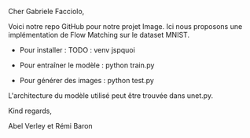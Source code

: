 Cher Gabriele Facciolo,

Voici notre repo GitHub pour notre projet Image. Ici nous proposons une implémentation de Flow Matching sur le dataset MNIST.

- Pour installer :
TODO : venv jspquoi

- Pour entraîner le modèle :
python train.py

- Pour générer des images :
python test.py

L'architecture du modèle utilisé peut être trouvée dans unet.py.

Kind regards,

Abel Verley et Rémi Baron